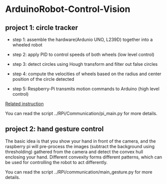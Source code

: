# ArduinoRobot-Control-Vision

## project 1: circle tracker

- step 1: assemble the hardware(Ardunio UNO, L239D) together into a wheeled robot

- step 2: apply PID to control speeds of both wheels (low level control)

- step 3: detect circles using Hough transform and filter out false circles

- step 4: compute the velocities of wheels based on the radius and center position of the circle detected

- step 5: Respberry-Pi transmits motion commands to Arduino (high level control)

[Related instruction](https://vladimirli.gitbooks.io/el2222/content/) 

You can read the script ../RPi/Communication/pi_main.py for more details.


## project 2: hand gesture control

The basic idea is that you show your hand in front of the camera, and the raspberry pi will pre-process the images (subtract the background using thresholding) gathered from the camera and detect the convex hull enclosing your hand. Different convexity forms different patterns, which can be used for controlling the robot to act differently.

You can read the script ../RPi/communication/main_gesture.py for more details.
